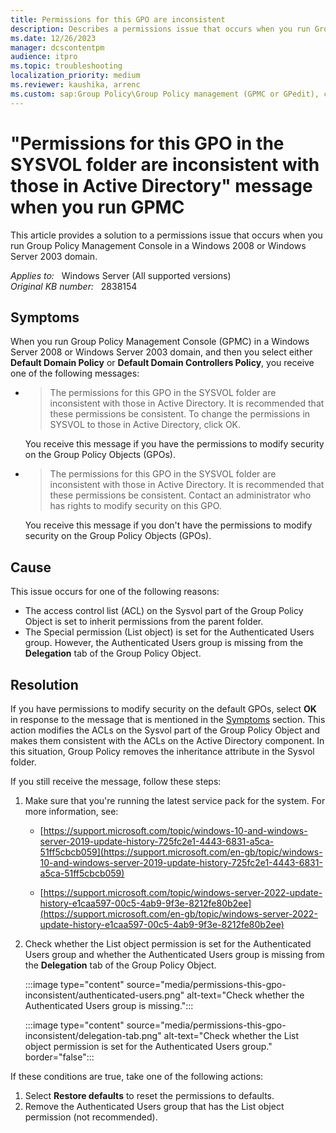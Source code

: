 ```yaml
---
title: Permissions for this GPO are inconsistent
description: Describes a permissions issue that occurs when you run Group Policy Management Console in a Windows 2008 or Windows Server 2003 domain. A resolution is provided.
ms.date: 12/26/2023
manager: dcscontentpm
audience: itpro
ms.topic: troubleshooting
localization_priority: medium
ms.reviewer: kaushika, arrenc
ms.custom: sap:Group Policy\Group Policy management (GPMC or GPedit), csstroubleshoot
---
```

# "Permissions for this GPO in the SYSVOL folder are inconsistent with those in Active Directory" message when you run GPMC

This article provides a solution to a permissions issue that occurs when you run Group Policy Management Console in a Windows 2008 or Windows Server 2003 domain.

_Applies to:_ &nbsp; Windows Server (All supported versions)  
_Original KB number:_ &nbsp; 2838154

## Symptoms

When you run Group Policy Management Console (GPMC) in a Windows Server 2008 or Windows Server 2003 domain, and then you select either **Default Domain Policy** or **Default Domain Controllers Policy**, you receive one of the following messages:

- > The permissions for this GPO in the SYSVOL folder are inconsistent with those in Active Directory. It is recommended that these permissions be consistent. To change the permissions in SYSVOL to those in Active Directory, click OK.

    You receive this message if you have the permissions to modify security on the Group Policy Objects (GPOs).

- > The permissions for this GPO in the SYSVOL folder are inconsistent with those in Active Directory. It is recommended that these permissions be consistent. Contact an administrator who has rights to modify security on this GPO.

    You receive this message if you don't have the permissions to modify security on the Group Policy Objects (GPOs).

## Cause

This issue occurs for one of the following reasons:

- The access control list (ACL) on the Sysvol part of the Group Policy Object is set to inherit permissions from the parent folder.
- The Special permission (List object) is set for the Authenticated Users group. However, the Authenticated Users group is missing from the **Delegation** tab of the Group Policy Object.

## Resolution

If you have permissions to modify security on the default GPOs, select **OK** in response to the message that is mentioned in the [Symptoms](#symptoms) section. This action modifies the ACLs on the Sysvol part of the Group Policy Object and makes them consistent with the ACLs on the Active Directory component. In this situation, Group Policy removes the inheritance attribute in the Sysvol folder.

If you still receive the message, follow these steps:

1. Make sure that you're running the latest service pack for the system. For more information, see:
   - [https://support.microsoft.com/topic/windows-10-and-windows-server-2019-update-history-725fc2e1-4443-6831-a5ca-51ff5cbcb059](https://support.microsoft.com/en-gb/topic/windows-10-and-windows-server-2019-update-history-725fc2e1-4443-6831-a5ca-51ff5cbcb059)
      
   - [https://support.microsoft.com/topic/windows-server-2022-update-history-e1caa597-00c5-4ab9-9f3e-8212fe80b2ee](https://support.microsoft.com/en-gb/topic/windows-server-2022-update-history-e1caa597-00c5-4ab9-9f3e-8212fe80b2ee)
      
2. Check whether the List object permission is set for the Authenticated Users group and whether the Authenticated Users group is missing from the **Delegation** tab of the Group Policy Object.

    :::image type="content" source="media/permissions-this-gpo-inconsistent/authenticated-users.png" alt-text="Check whether the Authenticated Users group is missing.":::

    :::image type="content" source="media/permissions-this-gpo-inconsistent/delegation-tab.png" alt-text="Check whether the List object permission is set for the Authenticated Users group." border="false":::

If these conditions are true, take one of the following actions:

1. Select **Restore defaults** to reset the permissions to defaults.
2. Remove the Authenticated Users group that has the List object permission (not recommended).
